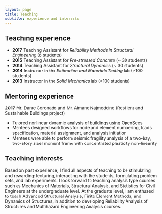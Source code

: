 ```yaml
---
layout: page
title: Teaching
subtitle: experience and interests
---
```



## Teaching experience

  * **2017** Teaching Assistant for _Reliability Methods in Structural Engineering_ (8 students)
  * **2015** Teaching Assistant for _Pre-stressed Concrete_ (~ 30 students)
  * **2014** Teaching Assistant for _Structural Dynamics_ (~ 30 students)
  * **2014** Instructor in the _Estimation and Materials Testing_ lab (>100 students)
  * **2013** Instructor in the _Solid Mechanics_ lab (>100 students) 

## Mentoring experience

**2017** Mr. Dante Coronado and Mr. Aimane Najmeddine (Resilient and Sustainable Buildings project)

  * Tutored nonlinear dynamic analysis of buildings using OpenSees
  * Mentees designed workflows for node and element numbering, loads specification, material assignment, and analysis initiation
  * Mentees were able to perform seismic fragility analysis of a two-bay, two-story steel moment frame with concentrated plasticity non-linearity

## Teaching interests

Based on past experience, I find all aspects of teaching to be stimulating and rewarding: lecturing, interacting with the students, formulating problem sets, and lab experiments. I look forward to teaching analysis type courses such as Mechanics of Materials, Structural Analysis, and Statistics for Civil Engineers at the undergraduate level. At the graduate level, I am enthused to teach Advanced Structural Analysis, Finite Element Methods, and Dynamics of Structures, in addition to developing Reliability Analysis of Structures and Multihazard Engineering Analysis courses.
